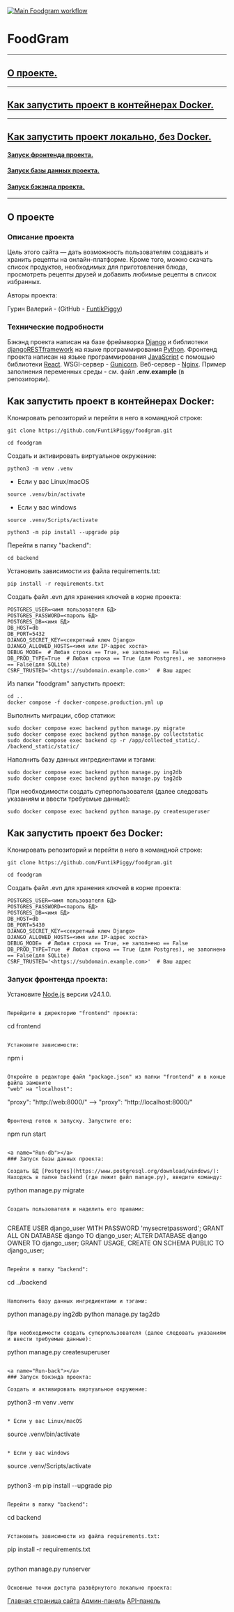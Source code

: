 [![Main Foodgram workflow](https://github.com/FuntikPiggy/foodgram/actions/workflows/main.yml/badge.svg)](https://github.com/FuntikPiggy/foodgram/actions/workflows/main.yml)

# FoodGram

**********
## [О проекте.](#anchor-about)
**********
## [Как запустить проект в контейнерах Docker.](#How-to-run-Docker)
**********
## [Как запустить проект локально, без Docker.](#How-to-run-w/o-Docker)
#### [Запуск фронтенда проекта.](#Run-front)
#### [Запуск базы данных проекта.](#Run-db)
#### [Запуск бэкэнда проекта.](#Run-back)
**********


<a name="anchor-about"></a>
## О проекте

### Описание проекта
Цель этого сайта — дать возможность пользователям создавать и хранить рецепты на 
онлайн-платформе. Кроме того, можно скачать список продуктов, необходимых для приготовления 
блюда, просмотреть рецепты друзей и добавить любимые рецепты в список избранных.

Авторы проекта:

Гурин Валерий - (GitHub - [FuntikPiggy](https://github.com/FuntikPiggy))


### Технические подробности
Бэкэнд проекта написан на базе фреймворка [Django](https://docs.djangoproject.com/en/5.2/)
и библиотеки [djangoRESTframework](https://www.django-rest-framework.org/)
на языке программирования [Python](https://www.python.org/).
Фронтенд проекта написан на языке программирования [JavaScript](https://nodejs.org/en)
с помощью библиотеки [React](https://react.dev/).
WSGI-сервер - [Gunicorn](https://gunicorn.org/).
Веб-сервер - [Nginx](https://nginx.org/ru/).
Пример заполнения переменных среды - см. файл **.env.example** (в репозитории).


<a name="How-to-run-Docker"></a>
## Как запустить проект в контейнерах Docker:

Клонировать репозиторий и перейти в него в командной строке:

```
git clone https://github.com/FuntikPiggy/foodgram.git

cd foodgram
```

Cоздать и активировать виртуальное окружение:

```
python3 -m venv .venv
```

* Если у вас Linux/macOS

```
source .venv/bin/activate
```

* Если у вас windows

```
source .venv/Scripts/activate
```

```
python3 -m pip install --upgrade pip
```

Перейти в папку "backend":

```
cd backend
```

Установить зависимости из файла requirements.txt:

```
pip install -r requirements.txt
```

Создать файл .evn для хранения ключей в корне проекта:

```
POSTGRES_USER=<имя пользователя БД>
POSTGRES_PASSWORD=<пароль БД>
POSTGRES_DB=<имя БД>
DB_HOST=db
DB_PORT=5432
DJANGO_SECRET_KEY=<секретный ключ Django>
DJANGO_ALLOWED_HOSTS=<имя или IP-адрес хоста>
DEBUG_MODE=  # Любая строка == True, не заполнено == False
DB_PROD_TYPE=True  # Любая строка == True (для Postgres), не заполнено == False(для SQLite)
CSRF_TRUSTED='<https://subdomain.example.com>'  # Ваш адрес
```

Из папки "foodgram" запустить проект:

```
cd ..
docker compose -f docker-compose.production.yml up
```

Выполнить миграции, сбор статики:


```
sudo docker compose exec backend python manage.py migrate
sudo docker compose exec backend python manage.py collectstatic
sudo docker compose exec backend cp -r /app/collected_static/. /backend_static/static/
```

Наполнить базу данных ингредиентами и тэгами:


```
sudo docker compose exec backend python manage.py ing2db
sudo docker compose exec backend python manage.py tag2db
```

При необходимости создать суперпользователя (далее следовать указаниям и ввести требуемые данные):


```
sudo docker compose exec backend python manage.py createsuperuser
```

<a name="How-to-run-w/o-Docker"></a>
## Как запустить проект без Docker:

Клонировать репозиторий и перейти в него в командной строке:

```
git clone https://github.com/FuntikPiggy/foodgram.git

cd foodgram
```

Создать файл .evn для хранения ключей в корне проекта:

```
POSTGRES_USER=<имя пользователя БД>
POSTGRES_PASSWORD=<пароль БД>
POSTGRES_DB=<имя БД>
DB_HOST=db
DB_PORT=5430
DJANGO_SECRET_KEY=<секретный ключ Django>
DJANGO_ALLOWED_HOSTS=<имя или IP-адрес хоста>
DEBUG_MODE=  # Любая строка == True, не заполнено == False
DB_PROD_TYPE=True  # Любая строка == True (для Postgres), не заполнено == False(для SQLite)
CSRF_TRUSTED='<https://subdomain.example.com>'  # Ваш адрес
```

<a name="Run-front"></a>
### Запуск фронтенда проекта:
Установите [Node.js](https://nodejs.org/en/about/previous-releases#looking-for-latest-release-of-a-version-branch) версии v24.1.0.
```

Перейдите в директорию "frontend" проекта:

```
cd frontend
```

Установите зависимости:

```
npm i
```

Откройте в редакторе файл "package.json" из папки "frontend" и в конце файла замените
"web" на "localhost":

```
"proxy": "http://web:8000/"    -->    "proxy": "http://localhost:8000/"
```

Фронтенд готов к запуску. Запустите его:

```
npm run start
```

<a name="Run-db"></a>
### Запуск базы данных проекта:

Создать БД [Postgres](https://www.postgresql.org/download/windows/):
Находясь в папке backend (где лежит файл manage.py), введите команду: 

```
python manage.py migrate
```

Создать пользователя и наделить его правами:


```
CREATE USER django_user WITH PASSWORD 'mysecretpassword';
GRANT ALL ON DATABASE django TO django_user;
ALTER DATABASE django OWNER TO django_user;
GRANT USAGE, CREATE ON SCHEMA PUBLIC TO django_user;
```

Перейти в папку "backend":

```
cd ../backend
```

Наполнить базу данных ингредиентами и тэгами:

```
python manage.py ing2db
python manage.py tag2db
```

При необходимости создать суперпользователя (далее следовать указаниям и ввести требуемые данные):

```
python manage.py createsuperuser
```

<a name="Run-back"></a>
### Запуск бэкэнда проекта:

Cоздать и активировать виртуальное окружение:

```
python3 -m venv .venv
```

* Если у вас Linux/macOS

```
source .venv/bin/activate
```

* Если у вас windows

```
source .venv/Scripts/activate
```

```
python3 -m pip install --upgrade pip
```

Перейти в папку "backend":

```
cd backend
```

Установить зависимости из файла requirements.txt:

```
pip install -r requirements.txt
```

```
python manage.py runserver
```

Основные точки доступа развёрнутого локально проекта:

```
[Главная страница сайта](http://127.0.0.1:3000/)
[Админ-панель](http://127.0.0.1:8000/admin/)
[API-панель](http://127.0.0.1:8000/api/)
```

